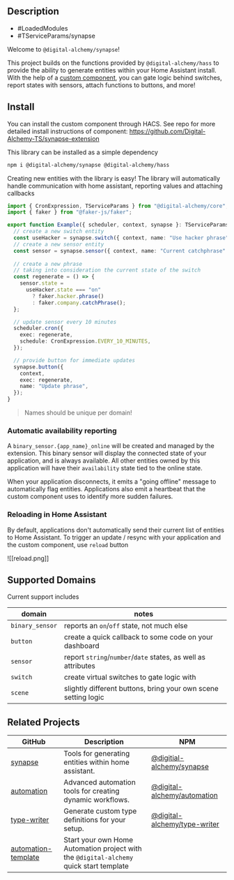 ## Description

- #LoadedModules
- #TServiceParams/synapse

Welcome to `@digital-alchemy/synapse`!

This project builds on the functions provided by `@digital-alchemy/hass` to provide the ability to generate entities within your Home Assistant install. With the help of a [custom component](https://github.com/Digital-Alchemy-TS/synapse-extension), you can gate logic behind switches, report states with sensors, attach functions to buttons, and more!
## Install

You can install the custom component through HACS. See repo for more detailed install instructions of component: https://github.com/Digital-Alchemy-TS/synapse-extension

This library can be installed as a simple dependency
```bash
npm i @digital-alchemy/synapse @digital-alchemy/hass
```

Creating new entities with the library is easy! The library will automatically handle communication with home assistant, reporting values and attaching callbacks

```typescript
import { CronExpression, TServiceParams } from "@digital-alchemy/core";
import { faker } from "@faker-js/faker";

export function Example({ scheduler, context, synapse }: TServiceParams) {
  // create a new switch entity
  const useHacker = synapse.switch({ context, name: "Use hacker phrase" });
  // create a new sensor entity
  const sensor = synapse.sensor({ context, name: "Current catchphrase" });
  
  // create a new phrase
  // taking into consideration the current state of the switch
  const regenerate = () => {
    sensor.state =
      useHacker.state === "on"
        ? faker.hacker.phrase()
        : faker.company.catchPhrase();
  };

  // update sensor every 10 minutes
  scheduler.cron({
    exec: regenerate,
    schedule: CronExpression.EVERY_10_MINUTES,
  });

  // provide button for immediate updates
  synapse.button({
    context,
    exec: regenerate,
    name: "Update phrase",
  });
}
```

> Names should be unique per domain!

### Automatic availability reporting

A `binary_sensor.{app_name}_online` will be created and managed by the extension. This binary sensor will display the connected state of your application, and is always available. All other entities owned by this application will have their `availability` state tied to the online state. 

When your application disconnects, it emits a "going offline" message to automatically flag entities. Applications also emit a heartbeat that the custom component uses to identify more sudden failures.

### Reloading in Home Assistant

By default, applications don't automatically send their current list of entities to Home Assistant. To trigger an update / resync with your application and the custom component, use `reload` button

![[reload.png]]
## Supported Domains

Current support includes

| domain          | notes                                                          |
| --------------- | -------------------------------------------------------------- |
| `binary_sensor` | reports an `on`/`off` state, not much else                     |
| `button`        | create a quick callback to some code on your dashboard         |
| `sensor`        | report `string`/`number`/`date` states, as well as attributes  |
| `switch`        | create virtual switches to gate logic with                     |
| `scene`         | slightly different buttons, bring your own scene setting logic |

## Related Projects

| GitHub                                                              | Description                                                                             | NPM                                                                                      |
| ------------------------------------------------------------------- | --------------------------------------------------------------------------------------- | ---------------------------------------------------------------------------------------- |
| [synapse](https://github.com/Digital-Alchemy-TS/synapse)            | Tools for generating entities within home assistant.                                    | [@digitial-alchemy/synapse](https://www.npmjs.com/package/@digital-alchemy/synapse)      |
| [automation](https://github.com/Digital-Alchemy-TS/automation)      | Advanced automation tools for creating dynamic workflows.                               | [@digital-alchemy/automation](https://www.npmjs.com/package/@digital-alchemy/automation) |
| [type-writer](https://github.com/Digital-Alchemy-TS/terminal)       | Generate custom type definitions for your setup.                                        | [@digital-alchemy/type-writer](https://www.npmjs.com/package/@digital-alchemy/terminal)  |
| [automation-template](https://github.com/Digital-Alchemy-TS/gotify) | Start your own Home Automation project with the `@digital-alchemy` quick start template |                                                                                          |
